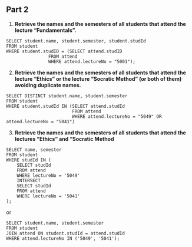## Part 2
1. **Retrieve the names and the semesters of all students that attend the lecture “Fundamentals”.**

```
SELECT student.name, student.semester, student.studId
FROM student
WHERE student.studID = (SELECT attend.studID
                FROM attend
                WHERE attend.lectureNo = "5001");
```

2. **Retrieve the names and the semesters of all students that attend the lecture “Ethics” or the lecture “Socratic Method” (or both of them) avoiding duplicate names.**

```
SELECT DISTINCT student.name, student.semester
FROM student
WHERE student.studId IN (SELECT attend.studId
                         FROM attend
                         WHERE attend.lectureNo = "5049" OR attend.lectureNo = "5041")
```

3. **Retrieve the names and the semesters of all students that attend the lectures “Ethics” and “Socratic Method**

```
SELECT name, semester
FROM student
WHERE studId IN (
    SELECT studId
    FROM attend
    WHERE lectureNo = '5049'
    INTERSECT
    SELECT studId
    FROM attend
    WHERE lectureNo = '5041'
);
```

or

```
SELECT student.name, student.semester
FROM student
JOIN attend ON student.studId = attend.studId
WHERE attend.lectureNo IN ('5049', '5041');
```


